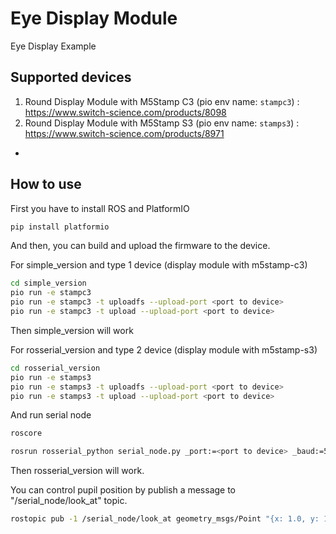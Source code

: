# Eye Display Module

Eye Display Example

## Supported devices

1. Round Display Module with M5Stamp C3 (pio env name: `stampc3`) : https://www.switch-science.com/products/8098
2. Round Display Module with M5Stamp S3 (pio env name: `stamps3`) : https://www.switch-science.com/products/8971
- 
## How to use

First you have to install ROS and PlatformIO

```bash
pip install platformio
```

And then, you can build and upload the firmware to the device.

For simple_version and type 1 device (display module with m5stamp-c3)

```bash
cd simple_version
pio run -e stampc3
pio run -e stampc3 -t uploadfs --upload-port <port to device>
pio run -e stampc3 -t upload --upload-port <port to device>
```

Then simple_version will work

For rosserial_version and type 2 device (display module with m5stamp-s3)

```bash
cd rosserial_version
pio run -e stamps3
pio run -e stamps3 -t uploadfs --upload-port <port to device>
pio run -e stamps3 -t upload --upload-port <port to device>
```

And run serial node

```bash
roscore
```

```bash
rosrun rosserial_python serial_node.py _port:=<port to device> _baud:=57600
```

Then rosserial_version will work.

You can control pupil position by publish a message to "/serial_node/look_at" topic.

```bash
rostopic pub -1 /serial_node/look_at geometry_msgs/Point "{x: 1.0, y: 1.0, z: 0.0}"
```
